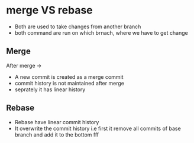 # merge VS rebase 
- Both are used to take changes from another branch 
- both command are run on which brnach, where we have to get change
## Merge  
After merge ->
- A new commit is created as a merge commit 
- commit history is not maintained after merge 
- seprately it has linear history 

## Rebase 
- Rebase have linear commit history 
- It overwrite the commit history i.e first it remove all commits of base branch and add it to the bottom fff